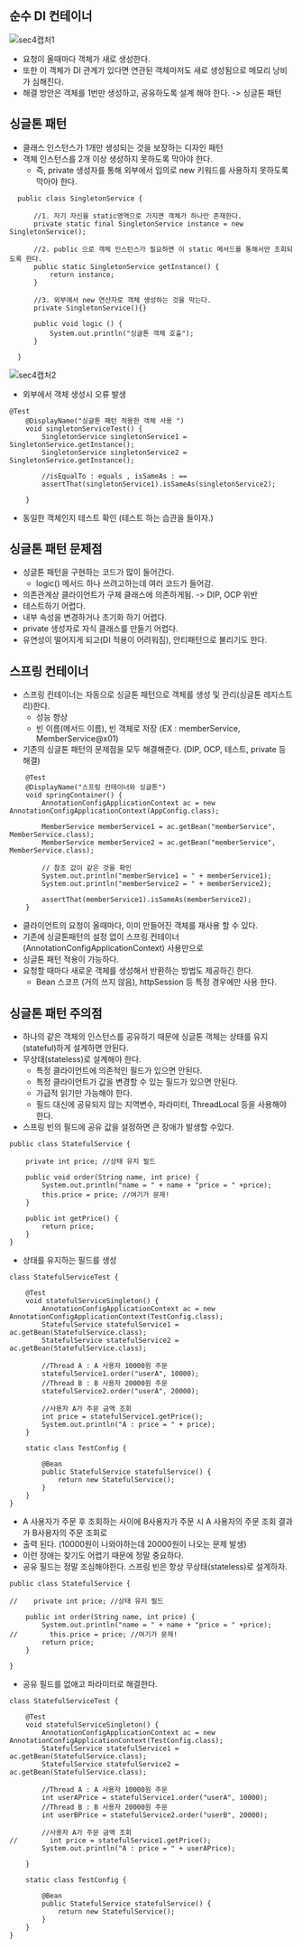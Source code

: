 ## 순수 DI 컨테이너

![sec4캡처1](https://user-images.githubusercontent.com/81945553/127704760-224cc899-3b7b-4ee5-9f80-558c780b607a.png)

-   요청이 올때마다 객체가 새로 생성한다.
-   또한 이 객체가 DI 관계가 있다면 연관된 객체마저도 새로 생성됨으로 메모리 낭비가 심해진다.
-   해결 방안은 객체를 1번만 생성하고, 공유하도록 설계 해야 한다. -> 싱글톤 패턴

## 싱글톤 패턴

-   클래스 인스턴스가 1개만 생성되는 것을 보장하는 디자인 패턴
-   객체 인스턴스를 2개 이상 생성하지 못하도록 막아야 한다.
    -   즉, private 생성자를 통해 외부에서 임의로 new 키워드를 사용하지 못하도록 막아야 한다.

```
  public class SingletonService {

      //1. 자기 자신을 static영역으로 가지면 객체가 하나만 존재한다.
      private static final SingletonService instance = new SingletonService();

      //2. public 으로 객체 인스턴스가 필요하면 이 static 메서드를 통해서만 조회되도록 한다.
      public static SingletonService getInstance() {
          return instance;
      }

      //3. 외부에서 new 연산자로 객체 생성하는 것을 막는다.
      private SingletonService(){}

      public void logic () {
          System.out.println("싱글톤 객체 호출");
      }

  }
```

![sec4캡처2](https://user-images.githubusercontent.com/81945553/127704798-1c624bde-acff-4764-84d8-d748ee1e73cc.png)

-   외부에서 객체 생성시 오류 발생

```
@Test
    @DisplayName("싱글톤 패턴 적용한 객체 사용 ")
    void singletonServiceTest() {
        SingletonService singletonService1 = SingletonService.getInstance();
        SingletonService singletonService2 = SingletonService.getInstance();

        //isEqualTo : equals , isSameAs : ==
        assertThat(singletonService1).isSameAs(singletonService2);

    }
```

-   동일한 객체인지 테스트 확인 (테스트 하는 습관을 들이자.)

## 싱글톤 패턴 문제점

-   싱글톤 패턴을 구현하는 코드가 많이 들어간다.
    -   logic() 메서드 하나 쓰려고하는데 여러 코드가 들어감.
-   의존관계상 클라이언트가 구체 클래스에 의존하게됨. -> DIP, OCP 위반
-   테스트하기 어렵다.
-   내부 속성을 변경하거나 초기화 하기 어렵다.
-   private 생성자로 자식 클래스를 만들기 어렵다.
-   유연성이 떨어지게 되고(DI 적용이 어려워짐), 안티패턴으로 불리기도 한다.

## 스프링 컨테이너

-   스프링 컨테이너는 자동으로 싱글톤 패턴으로 객체를 생성 및 관리(싱글톤 레지스트리)한다.
    -   성능 향상
    -   빈 이름(메서드 이름), 빈 객체로 저장 (EX : memberService, MemberService@x01)
-   기존의 싱글톤 패턴의 문제점을 모두 해결해준다. (DIP, OCP, 테스트, private 등 해결)

```
    @Test
    @DisplayName("스프링 컨테이너와 싱글톤")
    void springContainer() {
        AnnotationConfigApplicationContext ac = new AnnotationConfigApplicationContext(AppConfig.class);

        MemberService memberService1 = ac.getBean("memberService", MemberService.class);
        MemberService memberService2 = ac.getBean("memberService", MemberService.class);

        // 참조 값이 같은 것을 확인
        System.out.println("memberService1 = " + memberService1);
        System.out.println("memberService2 = " + memberService2);

        assertThat(memberService1).isSameAs(memberService2);
    }
```

-   클라이언트의 요청이 올때마다, 이미 만들어진 객체를 재사용 할 수 있다.
-   기존에 싱글톤패턴의 설정 없이 스프링 컨테이너(AnnotationConfigApplicationContext) 사용만으로
-   싱글톤 패턴 적용이 가능하다.
-   요청할 때마다 새로운 객체를 생성해서 반환하는 방법도 제공하긴 한다.
    -   Bean 스코프 (거의 쓰지 않음), httpSession 등 특정 경우에만 사용 한다.

## 싱글톤 패턴 주의점

-   하나의 같은 객체의 인스턴스를 공유하기 때문에 싱글톤 객체는 상태를 유지(stateful)하게 설계하면 안된다.
-   무상태(stateless)로 설계해야 한다.
    -   특정 클라이언트에 의존적인 필드가 있으면 안된다.
    -   특정 클라이언트가 값을 변경할 수 있는 필드가 있으면 안된다.
    -   가급적 읽기만 가능해야 한다.
    -   필드 대신에 공유되지 않는 지역변수, 파라미터, ThreadLocal 등을 사용해야 한다.
-   스프링 빈의 필드에 공유 값을 설정하면 큰 장애가 발생할 수있다.

```
public class StatefulService {

    private int price; //상태 유지 필드

    public void order(String name, int price) {
        System.out.println("name = " + name + "price = " +price);
        this.price = price; //여기가 문제!
    }

    public int getPrice() {
        return price;
    }
}
```

-   상태를 유지하는 필드를 생성

```
class StatefulServiceTest {

    @Test
    void statefulServiceSingleton() {
        AnnotationConfigApplicationContext ac = new AnnotationConfigApplicationContext(TestConfig.class);
        StatefulService statefulService1 = ac.getBean(StatefulService.class);
        StatefulService statefulService2 = ac.getBean(StatefulService.class);

        //Thread A : A 사용자 10000원 주문
        statefulService1.order("userA", 10000);
        //Thread B : B 사용자 20000원 주문
        statefulService2.order("userA", 20000);

        //사용자 A가 주문 금액 조회
        int price = statefulService1.getPrice();
        System.out.println("A : price = " + price);
    }

    static class TestConfig {

        @Bean
        public StatefulService statefulService() {
            return new StatefulService();
        }
    }
}
```

-   A 사용자가 주문 후 조회하는 사이에 B사용자가 주문 시 A 사용자의 주문 조회 결과가 B사용자의 주문 조회로
-   출력 된다. (10000원이 나와야하는데 20000원이 나오는 문제 발생)
-   이런 장애는 찾기도 어렵기 때문에 정말 중요하다.
-   공유 필드는 정말 조심해야한다. 스프링 빈은 항상 무상태(stateless)로 설계하자.

```
public class StatefulService {

//    private int price; //상태 유지 필드

    public int order(String name, int price) {
        System.out.println("name = " + name + "price = " +price);
//        this.price = price; //여기가 문제!
        return price;
    }

}
```

-   공유 필드를 없애고 파라미터로 해결한다.

```
class StatefulServiceTest {

    @Test
    void statefulServiceSingleton() {
        AnnotationConfigApplicationContext ac = new AnnotationConfigApplicationContext(TestConfig.class);
        StatefulService statefulService1 = ac.getBean(StatefulService.class);
        StatefulService statefulService2 = ac.getBean(StatefulService.class);

        //Thread A : A 사용자 10000원 주문
        int userAPrice = statefulService1.order("userA", 10000);
        //Thread B : B 사용자 20000원 주문
        int userBPrice = statefulService2.order("userB", 20000);

        //사용자 A가 주문 금액 조회
//        int price = statefulService1.getPrice();
        System.out.println("A : price = " + userAPrice);

    }

    static class TestConfig {

        @Bean
        public StatefulService statefulService() {
            return new StatefulService();
        }
    }
}
```
